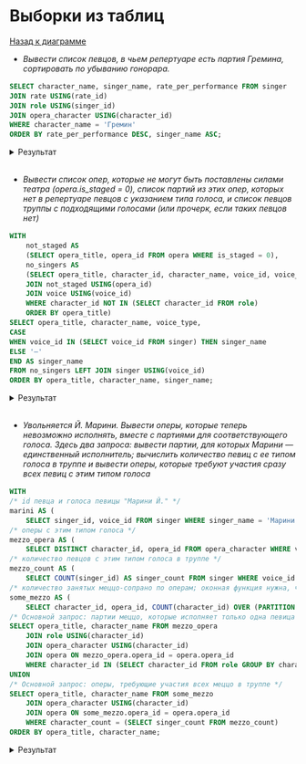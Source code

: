 # Выборки из таблиц
[Назад к диаграмме](diagram.md)
*   *Вывести список певцов, в чьем репертуаре есть партия Гремина, сортировать по убыванию гонорара.*
```sql
SELECT character_name, singer_name, rate_per_performance FROM singer
JOIN rate USING(rate_id)
JOIN role USING(singer_id)
JOIN opera_character USING(character_id)
WHERE character_name = 'Гремин'
ORDER BY rate_per_performance DESC, singer_name ASC;
```
<details>
    <summary>Результат</summary>
    <img src="selects/gremin.png">
</details><br>

*   *Вывести список опер, которые не могут быть поставлены силами театра (opera.is_staged = 0), список партий из этих опер, которых нет в репертуаре певцов с указанием типа голоса, и список певцов труппы с подходящими голосами (или прочерк, если таких певцов нет)*
```sql
WITH 
    not_staged AS 
    (SELECT opera_title, opera_id FROM opera WHERE is_staged = 0),
    no_singers AS 
    (SELECT opera_title, character_id, character_name, voice_id, voice_type FROM opera_character 
    JOIN not_staged USING(opera_id) 
    JOIN voice USING(voice_id) 
    WHERE character_id NOT IN (SELECT character_id FROM role) 
    ORDER BY opera_title)
SELECT opera_title, character_name, voice_type, 
CASE 
WHEN voice_id IN (SELECT voice_id FROM singer) THEN singer_name 
ELSE '—' 
END AS singer_name 
FROM no_singers LEFT JOIN singer USING(voice_id) 
ORDER BY opera_title, character_name, singer_name;
```
<details>
    <summary>Результат</summary>
    <img src="selects/non_staged_operas.png">
</details><br>

*   *Увольняется Й. Марини. Вывести оперы, которые теперь невозможно исполнять, вместе с партиями для соответствующего голоса. Здесь два запроса: вывести партии, для которых Марини — единственный исполнитель; вычислить количество певиц с ее типом голоса в труппе и вывести оперы, которые требуют участия сразу всех певиц с этим типом голоса*
```sql
WITH 
/* id певца и голоса певицы "Марини Й." */
marini AS (
    SELECT singer_id, voice_id FROM singer WHERE singer_name = 'Марини Й.'), 
/* оперы с этим типом голоса */
mezzo_opera AS ( 
    SELECT DISTINCT character_id, opera_id FROM opera_character WHERE voice_id = (SELECT voice_id FROM marini)),
/* количество певцов с этим типом голоса в труппе */
mezzo_count AS (
    SELECT COUNT(singer_id) AS singer_count FROM singer WHERE voice_id = (SELECT voice_id FROM marini)),
/* количество занятых меццо-сопрано по операм; оконная функция нужна, чтобы сохранить названия всех партий */
some_mezzo AS (
    SELECT character_id, opera_id, COUNT(character_id) OVER (PARTITION BY opera_id) AS character_count FROM opera_character WHERE voice_id = (SELECT voice_id FROM marini))
/* Основной запрос: партии меццо, которые исполняет только одна певица и это — Марини */
SELECT opera_title, character_name FROM mezzo_opera
    JOIN role USING(character_id)
    JOIN opera_character USING(character_id)
    JOIN opera ON mezzo_opera.opera_id = opera.opera_id
    WHERE character_id IN (SELECT character_id FROM role GROUP BY character_id HAVING COUNT(role_id) = 1) AND singer_id = (SELECT singer_id FROM marini)
UNION
/* Основной запрос: оперы, требующие участия всех меццо в труппе */
SELECT opera_title, character_name FROM some_mezzo
    JOIN opera_character USING(character_id)
    JOIN opera ON some_mezzo.opera_id = opera.opera_id
    WHERE character_count = (SELECT singer_count FROM mezzo_count)
ORDER BY opera_title, character_name;
```
<details>
    <summary>Результат</summary>
    <img src="selects/without_marini.png">
</details><br>